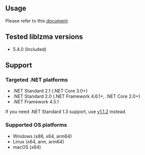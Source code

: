 ## Usage

Please refer to this [document](https://github.com/ied206/Joveler.Compression/blob/v4.1.0/Joveler.Compression.XZ/USAGE.md).

## Tested liblzma versions

- 5.4.0 (Included)

## Support

### Targeted .NET platforms

- .NET Standard 2.1 (.NET Core 3.0+)
- .NET Standard 2.0 (.NET Framework 4.6.1+, .NET Core 2.0+)
- .NET Framework 4.5.1

If you need .NET Standard 1.3 support, use [v1.1.2](https://www.nuget.org/packages/Joveler.Compression.XZ/1.1.2) instead.

### Supported OS platforms

- Windows (x86, x64, arm64)
- Linux (x64, arm, arm64)
- macOS (x64)
